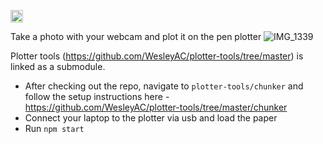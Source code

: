 <a href='http://www.recurse.com' title='Made with love at the Recurse Center'><img src='https://cloud.githubusercontent.com/assets/2883345/11325206/336ea5f4-9150-11e5-9e90-d86ad31993d8.png' height='20px'/></a>

Take a photo with your webcam and plot it on the pen plotter
![IMG_1339](https://github.com/amymc/photo-plot/assets/1708243/d74e6d31-8946-4f28-bbc1-b99a754b42ff)

Plotter tools (https://github.com/WesleyAC/plotter-tools/tree/master) is linked as a submodule. 

- After checking out the repo, navigate to `plotter-tools/chunker` and follow the setup instructions here - https://github.com/WesleyAC/plotter-tools/tree/master/chunker
- Connect your laptop to the plotter via usb and load the paper
- Run `npm start`



